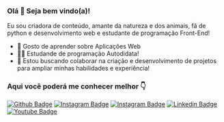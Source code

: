 ### Olá 👋 Seja bem vindo(a)!
Eu sou criadora de conteúdo, amante da natureza e dos animais, fã de python e desenvolvimento web e estudante de programação Front-End!
- 🤖 Gosto de aprender sobre Aplicações Web 
- 👩‍🎓 Estudande de programação Autodidata! 
- 🤝 Estou buscando colaborar na criação e desenvolvimento de projetos para ampliar minhas habilidades e experiência! 

### Aqui você poderá me conhecer melhor 👇 

[![Github Badge](https://img.shields.io/badge/-Github-000?style=flat-square&logo=Github&logoColor=white&link=https://github.com/analuisadev)](https://github.com/analuisadev)
[![Instagram Badge](https://img.shields.io/badge/-Instagram-ff0000?style=flat-square&logo=Instagram&logoColor=white&link=https://www.instagram.com/eu.anaofc/)](https://www.instagram.com/eu.anaofc/)
[![Instagram Badge](https://img.shields.io/badge/-Instagram-ff0000?style=flat-square&logo=Instagram&logoColor=white&link=https://www.instagram.com/eidev.oficial/)](https://www.instagram.com/eidev.oficial/)
[![Linkedin Badge](https://img.shields.io/badge/-LinkedIn-blue?style=flat-square&logo=Linkedin&logoColor=white&link=https://www.linkedin.com/in/ana-luisa-346752190/)](https://www.linkedin.com/in/ana-luisa-346752190/)
[![Youtube Badge](https://img.shields.io/badge/-YouTube-ff0000?style=flat-square&labelColor=ff0000&logo=youtube&logoColor=white&link=https://www.youtube.com/channel/UCP7FiSKfSvzXAEioSYKUs2Q)](https://www.youtube.com/channel/UCP7FiSKfSvzXAEioSYKUs2Q)
